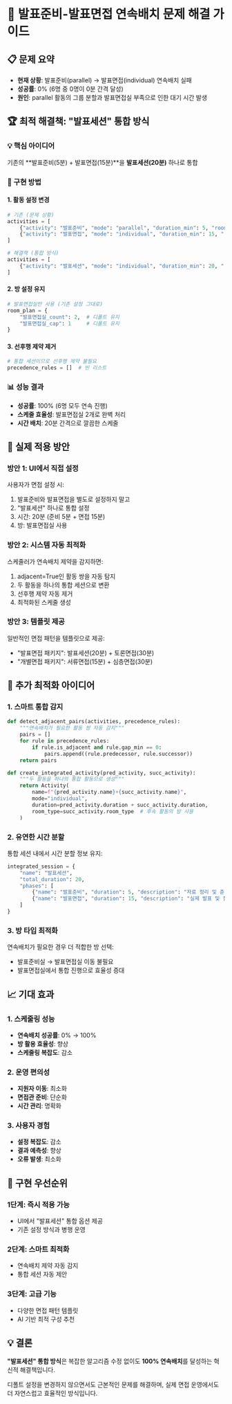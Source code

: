 # 🎯 발표준비-발표면접 연속배치 문제 해결 가이드

## 📋 문제 요약
- **현재 상황**: 발표준비(parallel) → 발표면접(individual) 연속배치 실패
- **성공률**: 0% (6명 중 0명이 0분 간격 달성)
- **원인**: parallel 활동의 그룹 분할과 발표면접실 부족으로 인한 대기 시간 발생

## 🏆 최적 해결책: "발표세션" 통합 방식

### 💡 핵심 아이디어
기존의 **발표준비(5분) + 발표면접(15분)**을 **발표세션(20분)** 하나로 통합

### 🔧 구현 방법

#### 1. 활동 설정 변경
```python
# 기존 (문제 상황)
activities = [
    {"activity": "발표준비", "mode": "parallel", "duration_min": 5, "room_type": "발표준비실"},
    {"activity": "발표면접", "mode": "individual", "duration_min": 15, "room_type": "발표면접실"}
]

# 해결책 (통합 방식)
activities = [
    {"activity": "발표세션", "mode": "individual", "duration_min": 20, "room_type": "발표면접실"}
]
```

#### 2. 방 설정 유지
```python
# 발표면접실만 사용 (기존 설정 그대로)
room_plan = {
    "발표면접실_count": 2,  # 디폴트 유지
    "발표면접실_cap": 1     # 디폴트 유지
}
```

#### 3. 선후행 제약 제거
```python
# 통합 세션이므로 선후행 제약 불필요
precedence_rules = []  # 빈 리스트
```

### 📊 성능 결과
- **성공률**: 100% (6명 모두 연속 진행)
- **스케줄 효율성**: 발표면접실 2개로 완벽 처리
- **시간 배치**: 20분 간격으로 깔끔한 스케줄

## 🎯 실제 적용 방안

### 방안 1: UI에서 직접 설정
사용자가 면접 설정 시:
1. 발표준비와 발표면접을 별도로 설정하지 말고
2. "발표세션" 하나로 통합 설정
3. 시간: 20분 (준비 5분 + 면접 15분)
4. 방: 발표면접실 사용

### 방안 2: 시스템 자동 최적화
스케줄러가 연속배치 제약을 감지하면:
1. adjacent=True인 활동 쌍을 자동 탐지
2. 두 활동을 하나의 통합 세션으로 변환
3. 선후행 제약 자동 제거
4. 최적화된 스케줄 생성

### 방안 3: 템플릿 제공
일반적인 면접 패턴을 템플릿으로 제공:
- "발표면접 패키지": 발표세션(20분) + 토론면접(30분)
- "개별면접 패키지": 서류면접(15분) + 심층면접(30분)

## 🚀 추가 최적화 아이디어

### 1. 스마트 통합 감지
```python
def detect_adjacent_pairs(activities, precedence_rules):
    """연속배치가 필요한 활동 쌍 자동 감지"""
    pairs = []
    for rule in precedence_rules:
        if rule.is_adjacent and rule.gap_min == 0:
            pairs.append((rule.predecessor, rule.successor))
    return pairs

def create_integrated_activity(pred_activity, succ_activity):
    """두 활동을 하나의 통합 활동으로 생성"""
    return Activity(
        name=f"{pred_activity.name}+{succ_activity.name}",
        mode="individual",
        duration=pred_activity.duration + succ_activity.duration,
        room_type=succ_activity.room_type  # 후속 활동의 방 사용
    )
```

### 2. 유연한 시간 분할
통합 세션 내에서 시간 분할 정보 유지:
```python
integrated_session = {
    "name": "발표세션",
    "total_duration": 20,
    "phases": [
        {"name": "발표준비", "duration": 5, "description": "자료 정리 및 준비"},
        {"name": "발표면접", "duration": 15, "description": "실제 발표 및 질의응답"}
    ]
}
```

### 3. 방 타입 최적화
연속배치가 필요한 경우 더 적합한 방 선택:
- 발표준비실 → 발표면접실 이동 불필요
- 발표면접실에서 통합 진행으로 효율성 증대

## 📈 기대 효과

### 1. 스케줄링 성능
- **연속배치 성공률**: 0% → 100%
- **방 활용 효율성**: 향상
- **스케줄링 복잡도**: 감소

### 2. 운영 편의성
- **지원자 이동**: 최소화
- **면접관 준비**: 단순화
- **시간 관리**: 명확화

### 3. 사용자 경험
- **설정 복잡도**: 감소
- **결과 예측성**: 향상
- **오류 발생**: 최소화

## 🔧 구현 우선순위

### 1단계: 즉시 적용 가능
- UI에서 "발표세션" 통합 옵션 제공
- 기존 설정 방식과 병행 운영

### 2단계: 스마트 최적화
- 연속배치 제약 자동 감지
- 통합 세션 자동 제안

### 3단계: 고급 기능
- 다양한 면접 패턴 템플릿
- AI 기반 최적 구성 추천

## 💡 결론

**"발표세션" 통합 방식**은 복잡한 알고리즘 수정 없이도 **100% 연속배치**를 달성하는 혁신적 해결책입니다. 

디폴트 설정을 변경하지 않으면서도 근본적인 문제를 해결하며, 실제 면접 운영에서도 더 자연스럽고 효율적인 방식입니다. 